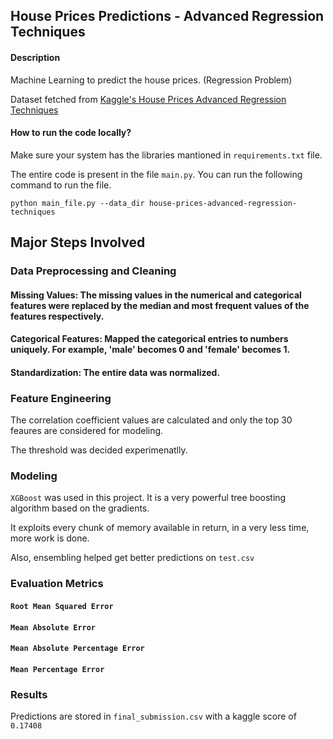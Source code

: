 ## House Prices Predictions - Advanced Regression Techniques


#### Description

Machine Learning to predict the house prices. (Regression Problem)

Dataset fetched from [Kaggle's House Prices Advanced Regression Techniques](https://www.kaggle.com/c/house-prices-advanced-regression-techniques/)


#### How to run the code locally?

Make sure your system has the libraries mantioned in `requirements.txt` file.

The entire code is present in the file `main.py`. You can run the following command to run the file.

```
python main_file.py --data_dir house-prices-advanced-regression-techniques
```


## Major Steps Involved


### Data Preprocessing and Cleaning

#### Missing Values: The missing values in the numerical and categorical features were replaced by the median and most frequent values of the features respectively.

#### Categorical Features: Mapped the categorical entries to numbers uniquely. For example, 'male' becomes 0 and 'female' becomes 1.

#### Standardization: The entire data was normalized.


### Feature Engineering

The correlation coefficient values are calculated and only the top 30 feaures are considered for modeling. 

The threshold was decided experimenatlly.


### Modeling

`XGBoost` was used in this project. It is a very powerful tree boosting algorithm based on the gradients. 

It exploits every chunk of memory available in return, in a very less time, more work is done. 

Also, ensembling helped get better predictions on `test.csv`


### Evaluation Metrics

#### `Root Mean Squared Error`
#### `Mean Absolute Error`
#### `Mean Absolute Percentage Error`
#### `Mean Percentage Error`


### Results

Predictions are stored in `final_submission.csv` with a kaggle score of `0.17408`
